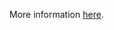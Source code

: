 More information [here](https://docs.prismacloud.io/en/enterprise-edition/policy-reference/aws-policies/aws-general-policies/bc-aws-general-103).
